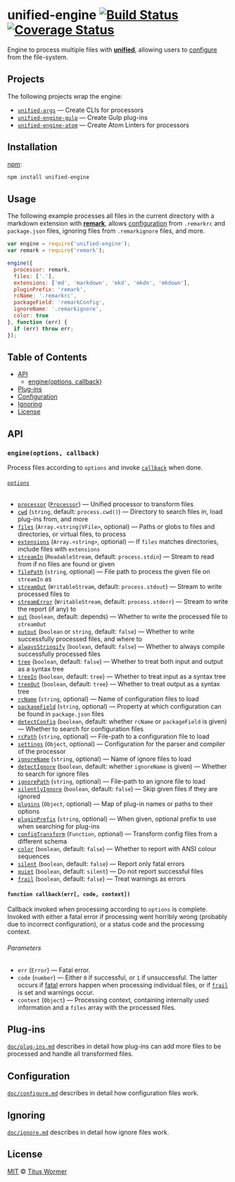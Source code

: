 # unified-engine [![Build Status][travis-badge]][travis] [![Coverage Status][codecov-badge]][codecov]

Engine to process multiple files with [**unified**][unified],
allowing users to [configure][] from the file-system.

## Projects

The following projects wrap the engine:

*   [`unified-args`][args] — Create CLIs for processors
*   [`unified-engine-gulp`][gulp] — Create Gulp plug-ins
*   [`unified-engine-atom`][atom] — Create Atom Linters for processors

## Installation

[npm][]:

```bash
npm install unified-engine
```

## Usage

The following example processes all files in the current directory
with a markdown extension with [**remark**][remark], allows
[configuration][configure] from `.remarkrc` and `package.json` files,
ignoring files from `.remarkignore` files, and more.

```js
var engine = require('unified-engine');
var remark = require('remark');

engine({
  processor: remark,
  files: ['.'],
  extensions: ['md', 'markdown', 'mkd', 'mkdn', 'mkdown'],
  pluginPrefix: 'remark',
  rcName: '.remarkrc',
  packageField: 'remarkConfig',
  ignoreName: '.remarkignore',
  color: true
}, function (err) {
  if (err) throw err;
});
```

## Table of Contents

*   [API](#api)
    *   [engine(options, callback)](#engineoptions-callback)
*   [Plug-ins](#plug-ins)
*   [Configuration](#configuration)
*   [Ignoring](#ignoring)
*   [License](#license)

## API

### `engine(options, callback)`

Process files according to `options` and invoke [`callback`][callback]
when done.

###### [`options`][options]

*   [`processor`][processor] ([`Processor`][unified-processor])
    — Unified processor to transform files
*   [`cwd`][cwd] (`string`, default: `process.cwd()`)
    — Directory to search files in, load plug-ins from, and more
*   [`files`][files] (`Array.<string|VFile>`, optional)
    — Paths or globs to files and directories, or virtual files, to process
*   [`extensions`][extensions] (`Array.<string>`, optional)
    — If `files` matches directories, include files with `extensions`
*   [`streamIn`][stream-in] (`ReadableStream`, default: `process.stdin`)
    — Stream to read from if no files are found or given
*   [`filePath`][file-path] (`string`, optional)
    — File path to process the given file on `streamIn` as
*   [`streamOut`][stream-out] (`WritableStream`, default: `process.stdout`)
    — Stream to write processed files to
*   [`streamError`][stream-error] (`WritableStream`, default:
    `process.stderr`)
    — Stream to write the report (if any) to
*   [`out`][out] (`boolean`, default: depends)
    — Whether to write the processed file to `streamOut`
*   [`output`][output] (`boolean` or `string`, default: `false`)
    — Whether to write successfully processed files, and where to
*   [`alwaysStringify`][always-stringify] (`boolean`, default: `false`)
    — Whether to always compile successfully processed files
*   [`tree`][tree] (`boolean`, default: `false`)
    — Whether to treat both input and output as a syntax tree
*   [`treeIn`][tree-in] (`boolean`, default: `tree`)
    — Whether to treat input as a syntax tree
*   [`treeOut`][tree-out] (`boolean`, default: `tree`)
    — Whether to treat output as a syntax tree
*   [`rcName`][rc-name] (`string`, optional)
    — Name of configuration files to load
*   [`packageField`][package-field] (`string`, optional)
    — Property at which configuration can be found in `package.json`
    files
*   [`detectConfig`][detect-config] (`boolean`, default: whether
    `rcName` or `packageField` is given)
    — Whether to search for configuration files
*   [`rcPath`][rc-path] (`string`, optional)
    — File-path to a configuration file to load
*   [`settings`][settings] (`Object`, optional)
    — Configuration for the parser and compiler of the processor
*   [`ignoreName`][ignore-name] (`string`, optional)
    — Name of ignore files to load
*   [`detectIgnore`][detect-ignore] (`boolean`, default: whether
    `ignoreName` is given)
    — Whether to search for ignore files
*   [`ignorePath`][ignore-path] (`string`, optional)
    — File-path to an ignore file to load
*   [`silentlyIgnore`][silently-ignore] (`boolean`, default: `false`)
    — Skip given files if they are ignored
*   [`plugins`][plugins] (`Object`, optional)
    — Map of plug-in names or paths to their options
*   [`pluginPrefix`][plugin-prefix] (`string`, optional)
    — When given, optional prefix to use when searching for plug-ins
*   [`configTransform`][config-transform] (`Function`, optional)
    — Transform config files from a different schema
*   [`color`][color] (`boolean`, default: `false`)
    — Whether to report with ANSI colour sequences
*   [`silent`][silent] (`boolean`, default: `false`)
    — Report only fatal errors
*   [`quiet`][quiet] (`boolean`, default: `silent`)
    — Do not report successful files
*   [`frail`][frail] (`boolean`, default: `false`)
    — Treat warnings as errors

#### `function callback(err[, code, context])`

Callback invoked when processing according to `options` is complete.
Invoked with either a fatal error if processing went horribly wrong
(probably due to incorrect configuration), or a status code and the
processing context.

###### Parameters

*   `err` (`Error`) — Fatal error.
*   `code` (`number`) — Either `0` if successful, or `1` if
    unsuccessful.  The latter occurs if [fatal][] errors
    happen when processing individual files, or if [`frail`][frail]
    is set and warnings occur.
*   `context` (`Object`) — Processing context, containing internally
    used information and a `files` array with the processed files.

## Plug-ins

[`doc/plug-ins.md`][plug-ins] describes in detail how plug-ins
can add more files to be processed and handle all transformed files.

## Configuration

[`doc/configure.md`][configure] describes in detail how configuration
files work.

## Ignoring

[`doc/ignore.md`][ignore] describes in detail how ignore files work.

## License

[MIT][license] © [Titus Wormer][author]

<!-- Definitions -->

[travis-badge]: https://img.shields.io/travis/unifiedjs/unified-engine.svg

[travis]: https://travis-ci.org/unifiedjs/unified-engine

[codecov-badge]: https://img.shields.io/codecov/c/github/unifiedjs/unified-engine.svg

[codecov]: https://codecov.io/github/unifiedjs/unified-engine

[npm]: https://docs.npmjs.com/cli/install

[license]: LICENSE

[author]: http://wooorm.com

[unified]: https://github.com/unifiedjs/unified

[unified-processor]: https://github.com/unifiedjs/unified#processor

[remark]: https://github.com/wooorm/remark

[fatal]: https://github.com/vfile/vfile#vfilefailreason-position-ruleid

[callback]: #function-callbackerr-code-context

[options]: doc/options.md#options

[processor]: doc/options.md#optionsprocessor

[cwd]: doc/options.md#optionscwd

[extensions]: doc/options.md#optionsextensions

[stream-in]: doc/options.md#optionsstreamin

[file-path]: doc/options.md#optionsfilepath

[stream-out]: doc/options.md#optionsstreamout

[stream-error]: doc/options.md#optionsstreamerror

[out]: doc/options.md#optionsout

[output]: doc/options.md#optionsoutput

[always-stringify]: doc/options.md#optionsalwaysstringify

[tree]: doc/options.md#optionstree

[tree-in]: doc/options.md#optionstreein

[tree-out]: doc/options.md#optionstreeout

[detect-config]: doc/options.md#optionsdetectconfig

[rc-name]: doc/options.md#optionsrcname

[package-field]: doc/options.md#optionspackagefield

[rc-path]: doc/options.md#optionsrcpath

[settings]: doc/options.md#optionssettings

[detect-ignore]: doc/options.md#optionsdetectignore

[ignore-name]: doc/options.md#optionsignorename

[ignore-path]: doc/options.md#optionsignorepath

[silently-ignore]: doc/options.md#optionssilentlyignore

[plugin-prefix]: doc/options.md#optionspluginprefix

[config-transform]: doc/options.md#optionsconfigtransform

[plugins]: doc/options.md#optionsplugins

[color]: doc/options.md#optionscolor

[silent]: doc/options.md#optionssilent

[quiet]: doc/options.md#optionsquiet

[frail]: doc/options.md#optionsfrail

[files]: doc/options.md#optionsfiles

[configure]: doc/configure.md

[ignore]: doc/ignore.md

[plug-ins]: doc/plug-ins.md

[atom]: https://github.com/unifiedjs/unified-engine-atom

[gulp]: https://github.com/unifiedjs/unified-engine-gulp

[args]: https://github.com/unifiedjs/unified-args
